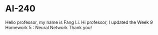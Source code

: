 # AI-240
Hello professor, my name is Fang Li.
Hi professor, I updated the Week 9 Homework 5 : Neural Network Thank you!
